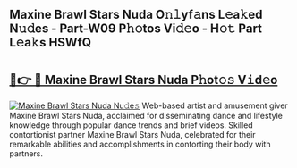 ## Maxine Brawl Stars Nuda O𝚗𝚕yf𝚊ns L𝚎a𝚔ed N𝚞𝚍es - Part-W09 P𝚑𝚘tos Vi𝚍𝚎o - H𝚘𝚝 Part L𝚎a𝚔s HSWfQ

# <h2><a href="http://kf2t4s3.oniu.top/?m=Maxine+Brawl+Stars+Nuda">🔗👉 🔴 Maxine Brawl Stars Nuda P𝚑ot𝚘𝚜 V𝚒d𝚎o</a></h2>

[![Maxine Brawl Stars Nuda Nu𝚍e𝚜](https://i.imgur.com/0qMVB7G.gif)](http://kf2t4s3.oniu.top/?m=Maxine+Brawl+Stars+Nuda)
Web-based artist and amusement giver Maxine Brawl Stars Nuda, acclaimed for disseminating dance and lifestyle knowledge through popular dance trends and brief videos. Skilled contortionist partner Maxine Brawl Stars Nuda, celebrated for their remarkable abilities and accomplishments in contorting their body with partners.  
